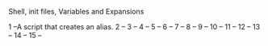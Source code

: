 Shell, init files, Variables and Expansions

1 –A script that creates an alias.
2 –
3 –
4 –
5 –
6 –
7 –
8 –
9 –
10 –
11 –
12 –
13 –
14 –
15 –
